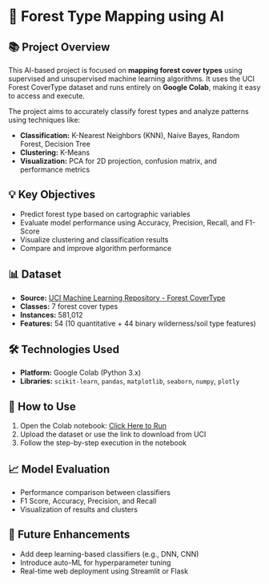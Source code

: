 # 🌲 Forest Type Mapping using AI

## 📚 Project Overview
This AI-based project is focused on **mapping forest cover types** using supervised and unsupervised machine learning algorithms. It uses the UCI Forest CoverType dataset and runs entirely on **Google Colab**, making it easy to access and execute.

The project aims to accurately classify forest types and analyze patterns using techniques like:
- **Classification:** K-Nearest Neighbors (KNN), Naive Bayes, Random Forest, Decision Tree
- **Clustering:** K-Means
- **Visualization:** PCA for 2D projection, confusion matrix, and performance metrics

## 💡 Key Objectives
- Predict forest type based on cartographic variables
- Evaluate model performance using Accuracy, Precision, Recall, and F1-Score
- Visualize clustering and classification results
- Compare and improve algorithm performance

## 📊 Dataset
- **Source:** [UCI Machine Learning Repository - Forest CoverType](https://archive.ics.uci.edu/ml/datasets/covertype)
- **Classes:** 7 forest cover types
- **Instances:** 581,012
- **Features:** 54 (10 quantitative + 44 binary wilderness/soil type features)

## 🛠️ Technologies Used
- **Platform:** Google Colab (Python 3.x)
- **Libraries:** `scikit-learn`, `pandas`, `matplotlib`, `seaborn`, `numpy`, `plotly`

## 🚀 How to Use
1. Open the Colab notebook: [Click Here to Run](https://colab.research.google.com/)
2. Upload the dataset or use the link to download from UCI
3. Follow the step-by-step execution in the notebook

## 📈 Model Evaluation
- Performance comparison between classifiers
- F1 Score, Accuracy, Precision, and Recall
- Visualization of results and clusters

## 🧠 Future Enhancements
- Add deep learning-based classifiers (e.g., DNN, CNN)
- Introduce auto-ML for hyperparameter tuning
- Real-time web deployment using Streamlit or Flask


